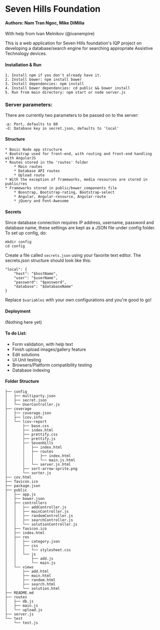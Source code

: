 # Seven Hills Foundation

#### Authors: Nam Tran Ngoc, Mike DiMilia
With help from Ivan Melnikov (@ivanempire)

This is a web application for Seven Hills foundation's IQP project on developing a database/search engine for searching appropriate Assistive Technology devices. 

#### Installation & Run

    1. Install npm if you don't already have it.
    2. Install bower: npm install bower
    3. Install dependencies: npm install
    4. Install bower dependencies: cd public && bower install
    5. Run from main directory: npm start or node server.js

### Server parameters:

There are currently two parameters to be passed on to the server:
    
    -p: Port, defaults to 80
    -d: Database key in secret.json, defaults to 'local'

#### Structure

    * Basic Node app structure
    * Bootstrap used for front-end, with routing and front-end handling with AngularJS
    * Routes stored in the 'routes' folder
        * Main routes
        * Database API routes
        * Upload route
    * With the exception of frameworks, media resources are stored in public/res
    * Frameworks stored in public/bower_components file
        * Boostrap, Bootstrap-rating, Bootstrap-select
        * Angular, Angular-resource, Angular-route
        * jQuery and Font-Awesome

#### Secrets

Since database connection requires IP address, username, password and database name, these settings are kept as a JSON file under config folder. To set up config, do:

    mkdir config
    cd config

Create a file called `secrets.json` using your favorite text editor. The secrets.json structure should look like this:

    "local": {
        "host": "$hostName",
        "user": "$userName",
        "password": "$password",
        "database": "$databaseName"
    }


Replace `$variables` with your own configurations and you're good to go!

#### Deployment

(Nothing here yet)

#### To do List:

- Form validation, with help text
- Finish upload images/gallery feature
- Edit solutions
- UI Unit testing
- Browsers/Platform compatibility testing
- Database indexing

#### Folder Structure
    ├── config
    │   ├── multiparty.json
    │   ├── secret.json
    │   └── UserController.js
    ├── coverage
    │   ├── coverage.json
    │   ├── lcov.info
    │   └── lcov-report
    │       ├── base.css
    │       ├── index.html
    │       ├── prettify.css
    │       ├── prettify.js
    │       ├── SevenHills
    │       │   ├── index.html
    │       │   ├── routes
    │       │   │   ├── index.html
    │       │   │   └── main.js.html
    │       │   └── server.js.html
    │       ├── sort-arrow-sprite.png
    │       └── sorter.js
    ├── cov.html
    ├── favicon.ico
    ├── package.json
    ├── public
    │   ├── app.js
    │   ├── bower.json
    │   ├── controllers
    │   │   ├── addController.js
    │   │   ├── mainController.js
    │   │   ├── randomController.js
    │   │   ├── searchController.js
    │   │   └── solutionController.js
    │   ├── favicon.ico
    │   ├── index.html
    │   ├── res
    │   │   ├── category.json
    │   │   ├── css
    │   │   │   └── stylesheet.css
    │   │   └── js
    │   │       ├── add.js
    │   │       └── main.js
    │   └── views
    │       ├── add.html
    │       ├── main.html
    │       ├── random.html
    │       ├── search.html
    │       └── solution.html
    ├── README.md
    ├── routes
    │   ├── db.js
    │   ├── main.js
    │   └── upload.js
    ├── server.js
    └── test
        └── test.js

